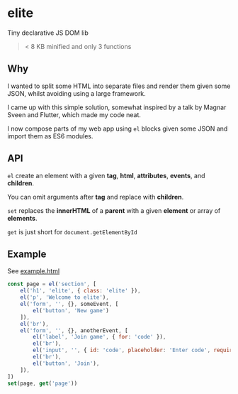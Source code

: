 # elite

Tiny declarative JS DOM lib

> < 8 KB minified and only 3 functions

## Why

I wanted to split some HTML into separate files and render them given some JSON, whilst avoiding using a large framework.

I came up with this simple solution, somewhat inspired by a talk by Magnar Sveen and Flutter, which made my code neat.

I now compose parts of my web app using `el` blocks given some JSON and import them as ES6 modules.

## API

`el` create an element with a given **tag**, **html**, **attributes**, **events**, and **children**.

You can omit arguments after **tag** and replace with **children**.

`set` replaces the **innerHTML** of a **parent** with a given **element** or array of **elements**.

`get` is just short for `document.getElementById`

## Example

See [example.html](example.html)

```Javascript
const page = el('section', [
    el('h1', 'elite', { class: 'elite' }),
    el('p', 'Welcome to elite'),
    el('form', '', {}, someEvent, [
        el('button', 'New game')
    ]),
    el('br'),
    el('form', '', {}, anotherEvent, [
        el('label', 'Join game', { for: 'code' }),
        el('br'),
        el('input', '', { id: 'code', placeholder: 'Enter code', required: true }),
        el('br'),
        el('button', 'Join'),
    ]),
])
set(page, get('page'))
```